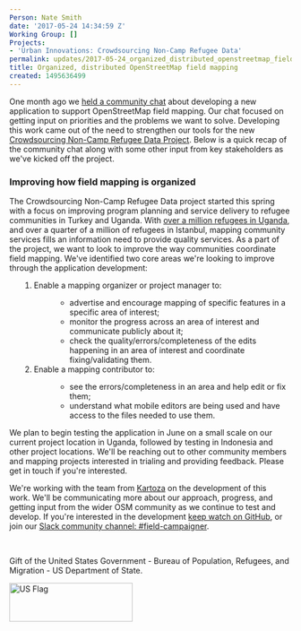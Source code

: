 ```yaml
---
Person: Nate Smith
date: '2017-05-24 14:34:59 Z'
Working Group: []
Projects:
- 'Urban Innovations: Crowdsourcing Non-Camp Refugee Data'
permalink: updates/2017-05-24_organized_distributed_openstreetmap_field_mapping
title: Organized, distributed OpenStreetMap field mapping
created: 1495636499
---
```

<p>One month ago we <a href="https://lists.openstreetmap.org/pipermail/hot/2017-April/013266.html">held a community chat</a> about developing a new application to support OpenStreetMap field mapping. Our chat focused on getting input on priorities and the problems we want to solve. Developing this work came out of the need to strengthen our tools for the new <a href="https://www.hotosm.org/projects/urban_innovations_crowdsourcing_non_camp_refugee_data">Crowdsourcing Non-Camp Refugee Data Project</a>. Below is a quick recap of the community chat along with some other input from key stakeholders as we've kicked off the project.</p><h3>Improving how field mapping is organized</h3><p>The Crowdsourcing Non-Camp Refugee Data project started this spring with a focus on improving program planning and service delivery to refugee communities in Turkey and Uganda. With <a href="http://data.unhcr.org/SouthSudan/country.php?id=229">over a million refugees in Uganda</a>, and over a quarter of a million of refugees in Istanbul, mapping community services fills an information need to provide quality services. As a part of the project, we want to look to improve the way communities coordinate field mapping. We've identified two core areas we're looking to improve through the application development:&nbsp;</p><ol style="margin-left: 20px;"><li>Enable a mapping organizer or project manager to:</li><ul style="margin-left: 40px;"><li>advertise and encourage mapping of specific features in a specific area of interest;</li><li>monitor the progress across an area of interest and communicate publicly about it;</li><li>check the quality/errors/completeness of the edits happening in an area of interest and coordinate fixing/validating them.&nbsp;</li></ul><li>Enable a mapping contributor to:</li><ul style="margin-left: 40px;"><li>see the errors/completeness in an area and help edit or fix them;&nbsp;</li><li>understand what mobile editors are being used and have access to the files needed to use them.</li></ul></ol><p>We plan to begin testing the application in June on a small scale on our current project location in Uganda, followed by testing in Indonesia and other project locations. We'll be reaching out to other community members and mapping projects interested in trialing and providing feedback. Please get in touch if you're interested.&nbsp;</p><p>We're working with the team from <a href="http://kartoza.com/en/">Kartoza</a> on the development of this work.&nbsp;We'll be communicating more about our approach, progress, and getting input from the wider OSM community as we continue to test and develop.&nbsp;If you're interested in the development <a href="https://github.com/hotosm/field-campaigner">keep watch on GitHub</a>, or join our <a href="https://hotosm-slack.herokuapp.com/">Slack community channel: #field-campaigner</a>.</p><p>&nbsp;</p><p>Gift of the United States Government - Bureau of Population, Refugees, and Migration - US Department of State.</p><p><img src="https://www.hotosm.org/sites/default/files/styles/medium/public/US-Flag%2BDoS.jpg" alt="US Flag" width="220" height="69"></p>
